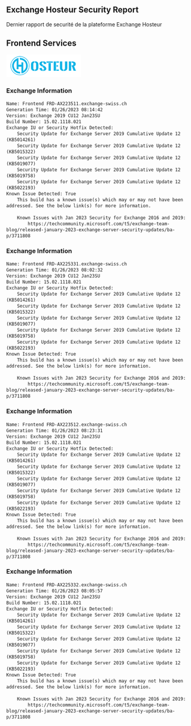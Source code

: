 ## Exchange Hosteur Security Report
Dernier rapport de securité de la plateforme Exchange Hosteur

## Frontend Services
![logo](img/logo-hosteur_2021.png)

### Exchange Information
	Name: Frontend FRD-AX223511.exchange-swiss.ch
	Generation Time: 01/26/2023 08:14:42
	Version: Exchange 2019 CU12 Jan23SU
	Build Number: 15.02.1118.021
	Exchange IU or Security Hotfix Detected: 
		Security Update for Exchange Server 2019 Cumulative Update 12 (KB5014261)
		Security Update for Exchange Server 2019 Cumulative Update 12 (KB5015322)
		Security Update for Exchange Server 2019 Cumulative Update 12 (KB5019077)
		Security Update for Exchange Server 2019 Cumulative Update 12 (KB5019758)
		Security Update for Exchange Server 2019 Cumulative Update 12 (KB5022193)
	Known Issue Detected: True
		This build has a known issue(s) which may or may not have been addressed. See the below link(s) for more information.

		Known Issues with Jan 2023 Security for Exchange 2016 and 2019:
			https://techcommunity.microsoft.com/t5/exchange-team-blog/released-january-2023-exchange-server-security-updates/ba-p/3711808
### Exchange Information
	Name: Frontend FRD-AX225331.exchange-swiss.ch
	Generation Time: 01/26/2023 08:02:32
	Version: Exchange 2019 CU12 Jan23SU
	Build Number: 15.02.1118.021
	Exchange IU or Security Hotfix Detected: 
		Security Update for Exchange Server 2019 Cumulative Update 12 (KB5014261)
		Security Update for Exchange Server 2019 Cumulative Update 12 (KB5015322)
		Security Update for Exchange Server 2019 Cumulative Update 12 (KB5019077)
		Security Update for Exchange Server 2019 Cumulative Update 12 (KB5019758)
		Security Update for Exchange Server 2019 Cumulative Update 12 (KB5022193)
	Known Issue Detected: True
		This build has a known issue(s) which may or may not have been addressed. See the below link(s) for more information.

		Known Issues with Jan 2023 Security for Exchange 2016 and 2019:
			https://techcommunity.microsoft.com/t5/exchange-team-blog/released-january-2023-exchange-server-security-updates/ba-p/3711808
### Exchange Information
	Name: Frontend FRD-AX223512.exchange-swiss.ch
	Generation Time: 01/26/2023 08:23:31
	Version: Exchange 2019 CU12 Jan23SU
	Build Number: 15.02.1118.021
	Exchange IU or Security Hotfix Detected: 
		Security Update for Exchange Server 2019 Cumulative Update 12 (KB5014261)
		Security Update for Exchange Server 2019 Cumulative Update 12 (KB5015322)
		Security Update for Exchange Server 2019 Cumulative Update 12 (KB5019077)
		Security Update for Exchange Server 2019 Cumulative Update 12 (KB5019758)
		Security Update for Exchange Server 2019 Cumulative Update 12 (KB5022193)
	Known Issue Detected: True
		This build has a known issue(s) which may or may not have been addressed. See the below link(s) for more information.

		Known Issues with Jan 2023 Security for Exchange 2016 and 2019:
			https://techcommunity.microsoft.com/t5/exchange-team-blog/released-january-2023-exchange-server-security-updates/ba-p/3711808
### Exchange Information
	Name: Frontend FRD-AX225332.exchange-swiss.ch
	Generation Time: 01/26/2023 08:05:57
	Version: Exchange 2019 CU12 Jan23SU
	Build Number: 15.02.1118.021
	Exchange IU or Security Hotfix Detected: 
		Security Update for Exchange Server 2019 Cumulative Update 12 (KB5014261)
		Security Update for Exchange Server 2019 Cumulative Update 12 (KB5015322)
		Security Update for Exchange Server 2019 Cumulative Update 12 (KB5019077)
		Security Update for Exchange Server 2019 Cumulative Update 12 (KB5019758)
		Security Update for Exchange Server 2019 Cumulative Update 12 (KB5022193)
	Known Issue Detected: True
		This build has a known issue(s) which may or may not have been addressed. See the below link(s) for more information.

		Known Issues with Jan 2023 Security for Exchange 2016 and 2019:
			https://techcommunity.microsoft.com/t5/exchange-team-blog/released-january-2023-exchange-server-security-updates/ba-p/3711808
